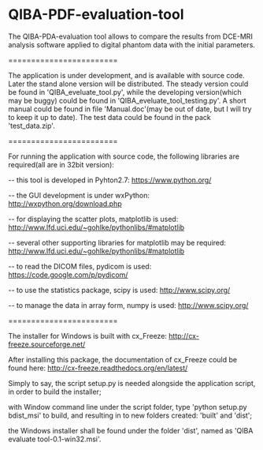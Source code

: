 QIBA-PDF-evaluation-tool
========================

The QIBA-PDA-evaluation tool allows to compare the results from DCE-MRI analysis software applied to digital phantom data with the initial parameters.

========================

The application is under development, and is available with source code. Later the stand alone version will be distributed. 
The steady version could be found in 'QIBA_eveluate_tool.py', while the developing version(which may be buggy) could be found in 'QIBA_eveluate_tool_testing.py'.
A short manual could be found in file 'Manual.doc'(may be out of date, but I will try to keep it up to date). The test data could be found in the pack 'test_data.zip'. 

========================

For running the application with source code, the following libraries are required(all are in 32bit version):

-- this tool is developed in Pyhton2.7: https://www.python.org/

-- the GUI development is under wxPython:  http://wxpython.org/download.php

-- for displaying the scatter plots, matplotlib is used: http://www.lfd.uci.edu/~gohlke/pythonlibs/#matplotlib

-- several other supporting libraries for matplotlib may be required: http://www.lfd.uci.edu/~gohlke/pythonlibs/#matplotlib

-- to read the DICOM files, pydicom is used: https://code.google.com/p/pydicom/

-- to use the statistics package, scipy is used: http://www.scipy.org/

-- to manage the data in array form, numpy is used: http://www.scipy.org/

========================

The installer for Windows is built with cx_Freeze: http://cx-freeze.sourceforge.net/

After installing this package, the documentation of cx_Freeze could be found here: http://cx-freeze.readthedocs.org/en/latest/

Simply to say, the script setup.py is needed alongside the application script, in order to build the installer;

with Window command line under the script folder, type 'python setup.py bdist_msi' to build, and resulting in to new folders created: 'built' and 'dist';

the Windows installer shall be found under the folder 'dist', named as 'QIBA evaluate tool-0.1-win32.msi'.